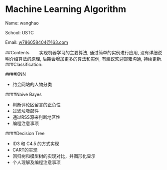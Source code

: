 # Machine Learning Algorithm



Name: wanghao

School: USTC

Email: w786058404@163.com

##Contents
　　实现机器学习的主要算法, 通过简单的实例进行应用, 没有详细说明介绍算法的原理, 后期会增加更多的算法和实例, 有建议欢迎邮箱沟通, 持续更新.
###Classification:

####KNN
- 约会网站的人物分类

####Naive Bayes
- 判断评论区留言的正负性
- 过滤垃圾邮件
- 通过RSS源来判断地区性
- 编程注意事项

####Decision Tree
- ID3 和 C4.5 的方式实现
- CART的实现
- 回归树和模型树的实现对比，并图形化显示
- 个人理解及编程注意事项
